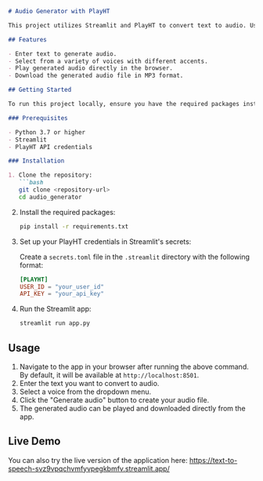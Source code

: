 ```markdown
# Audio Generator with PlayHT

This project utilizes Streamlit and PlayHT to convert text to audio. Users can enter text, select from various voices, and generate audio files which can be played and downloaded directly through the web application.

## Features

- Enter text to generate audio.
- Select from a variety of voices with different accents.
- Play generated audio directly in the browser.
- Download the generated audio file in MP3 format.

## Getting Started

To run this project locally, ensure you have the required packages installed. You can do this by using the `requirements.txt` file provided in the repository.

### Prerequisites

- Python 3.7 or higher
- Streamlit
- PlayHT API credentials

### Installation

1. Clone the repository:
   ```bash
   git clone <repository-url>
   cd audio_generator
   ```

2. Install the required packages:
   ```bash
   pip install -r requirements.txt
   ```

3. Set up your PlayHT credentials in Streamlit's secrets:

   Create a `secrets.toml` file in the `.streamlit` directory with the following format:

   ```toml
   [PLAYHT]
   USER_ID = "your_user_id"
   API_KEY = "your_api_key"
   ```

4. Run the Streamlit app:
   ```bash
   streamlit run app.py
   ```

## Usage

1. Navigate to the app in your browser after running the above command. By default, it will be available at `http://localhost:8501`.
2. Enter the text you want to convert to audio.
3. Select a voice from the dropdown menu.
4. Click the "Generate audio" button to create your audio file.
5. The generated audio can be played and downloaded directly from the app.

## Live Demo

You can also try the live version of the application here: https://text-to-speech-svz9vpqchvmfyvpegkbmfv.streamlit.app/
